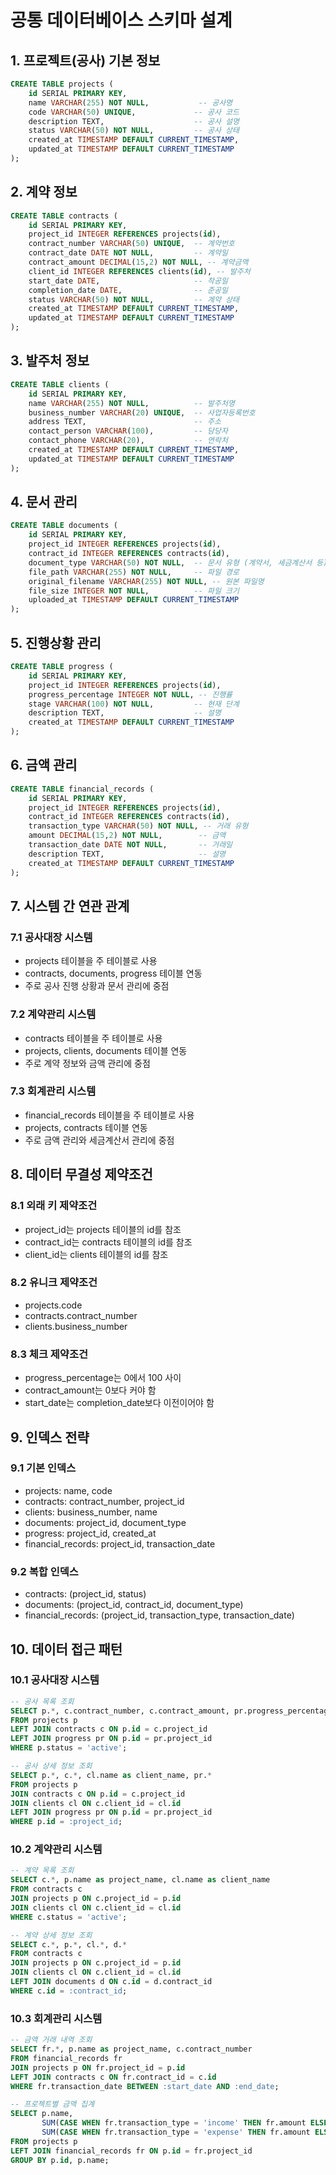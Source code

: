 # 공통 데이터베이스 스키마 설계

## 1. 프로젝트(공사) 기본 정보
```sql
CREATE TABLE projects (
    id SERIAL PRIMARY KEY,
    name VARCHAR(255) NOT NULL,           -- 공사명
    code VARCHAR(50) UNIQUE,             -- 공사 코드
    description TEXT,                    -- 공사 설명
    status VARCHAR(50) NOT NULL,         -- 공사 상태
    created_at TIMESTAMP DEFAULT CURRENT_TIMESTAMP,
    updated_at TIMESTAMP DEFAULT CURRENT_TIMESTAMP
);
```

## 2. 계약 정보
```sql
CREATE TABLE contracts (
    id SERIAL PRIMARY KEY,
    project_id INTEGER REFERENCES projects(id),
    contract_number VARCHAR(50) UNIQUE,  -- 계약번호
    contract_date DATE NOT NULL,         -- 계약일
    contract_amount DECIMAL(15,2) NOT NULL, -- 계약금액
    client_id INTEGER REFERENCES clients(id), -- 발주처
    start_date DATE,                     -- 착공일
    completion_date DATE,                -- 준공일
    status VARCHAR(50) NOT NULL,         -- 계약 상태
    created_at TIMESTAMP DEFAULT CURRENT_TIMESTAMP,
    updated_at TIMESTAMP DEFAULT CURRENT_TIMESTAMP
);
```

## 3. 발주처 정보
```sql
CREATE TABLE clients (
    id SERIAL PRIMARY KEY,
    name VARCHAR(255) NOT NULL,          -- 발주처명
    business_number VARCHAR(20) UNIQUE,  -- 사업자등록번호
    address TEXT,                        -- 주소
    contact_person VARCHAR(100),         -- 담당자
    contact_phone VARCHAR(20),           -- 연락처
    created_at TIMESTAMP DEFAULT CURRENT_TIMESTAMP,
    updated_at TIMESTAMP DEFAULT CURRENT_TIMESTAMP
);
```

## 4. 문서 관리
```sql
CREATE TABLE documents (
    id SERIAL PRIMARY KEY,
    project_id INTEGER REFERENCES projects(id),
    contract_id INTEGER REFERENCES contracts(id),
    document_type VARCHAR(50) NOT NULL,  -- 문서 유형 (계약서, 세금계산서 등)
    file_path VARCHAR(255) NOT NULL,     -- 파일 경로
    original_filename VARCHAR(255) NOT NULL, -- 원본 파일명
    file_size INTEGER NOT NULL,          -- 파일 크기
    uploaded_at TIMESTAMP DEFAULT CURRENT_TIMESTAMP
);
```

## 5. 진행상황 관리
```sql
CREATE TABLE progress (
    id SERIAL PRIMARY KEY,
    project_id INTEGER REFERENCES projects(id),
    progress_percentage INTEGER NOT NULL, -- 진행률
    stage VARCHAR(100) NOT NULL,         -- 현재 단계
    description TEXT,                    -- 설명
    created_at TIMESTAMP DEFAULT CURRENT_TIMESTAMP
);
```

## 6. 금액 관리
```sql
CREATE TABLE financial_records (
    id SERIAL PRIMARY KEY,
    project_id INTEGER REFERENCES projects(id),
    contract_id INTEGER REFERENCES contracts(id),
    transaction_type VARCHAR(50) NOT NULL, -- 거래 유형
    amount DECIMAL(15,2) NOT NULL,        -- 금액
    transaction_date DATE NOT NULL,       -- 거래일
    description TEXT,                     -- 설명
    created_at TIMESTAMP DEFAULT CURRENT_TIMESTAMP
);
```

## 7. 시스템 간 연관 관계

### 7.1 공사대장 시스템
- projects 테이블을 주 테이블로 사용
- contracts, documents, progress 테이블 연동
- 주로 공사 진행 상황과 문서 관리에 중점

### 7.2 계약관리 시스템
- contracts 테이블을 주 테이블로 사용
- projects, clients, documents 테이블 연동
- 주로 계약 정보와 금액 관리에 중점

### 7.3 회계관리 시스템
- financial_records 테이블을 주 테이블로 사용
- projects, contracts 테이블 연동
- 주로 금액 관리와 세금계산서 관리에 중점

## 8. 데이터 무결성 제약조건

### 8.1 외래 키 제약조건
- project_id는 projects 테이블의 id를 참조
- contract_id는 contracts 테이블의 id를 참조
- client_id는 clients 테이블의 id를 참조

### 8.2 유니크 제약조건
- projects.code
- contracts.contract_number
- clients.business_number

### 8.3 체크 제약조건
- progress_percentage는 0에서 100 사이
- contract_amount는 0보다 커야 함
- start_date는 completion_date보다 이전이어야 함

## 9. 인덱스 전략

### 9.1 기본 인덱스
- projects: name, code
- contracts: contract_number, project_id
- clients: business_number, name
- documents: project_id, document_type
- progress: project_id, created_at
- financial_records: project_id, transaction_date

### 9.2 복합 인덱스
- contracts: (project_id, status)
- documents: (project_id, contract_id, document_type)
- financial_records: (project_id, transaction_type, transaction_date)

## 10. 데이터 접근 패턴

### 10.1 공사대장 시스템
```sql
-- 공사 목록 조회
SELECT p.*, c.contract_number, c.contract_amount, pr.progress_percentage
FROM projects p
LEFT JOIN contracts c ON p.id = c.project_id
LEFT JOIN progress pr ON p.id = pr.project_id
WHERE p.status = 'active';

-- 공사 상세 정보 조회
SELECT p.*, c.*, cl.name as client_name, pr.*
FROM projects p
JOIN contracts c ON p.id = c.project_id
JOIN clients cl ON c.client_id = cl.id
LEFT JOIN progress pr ON p.id = pr.project_id
WHERE p.id = :project_id;
```

### 10.2 계약관리 시스템
```sql
-- 계약 목록 조회
SELECT c.*, p.name as project_name, cl.name as client_name
FROM contracts c
JOIN projects p ON c.project_id = p.id
JOIN clients cl ON c.client_id = cl.id
WHERE c.status = 'active';

-- 계약 상세 정보 조회
SELECT c.*, p.*, cl.*, d.*
FROM contracts c
JOIN projects p ON c.project_id = p.id
JOIN clients cl ON c.client_id = cl.id
LEFT JOIN documents d ON c.id = d.contract_id
WHERE c.id = :contract_id;
```

### 10.3 회계관리 시스템
```sql
-- 금액 거래 내역 조회
SELECT fr.*, p.name as project_name, c.contract_number
FROM financial_records fr
JOIN projects p ON fr.project_id = p.id
LEFT JOIN contracts c ON fr.contract_id = c.id
WHERE fr.transaction_date BETWEEN :start_date AND :end_date;

-- 프로젝트별 금액 집계
SELECT p.name, 
       SUM(CASE WHEN fr.transaction_type = 'income' THEN fr.amount ELSE 0 END) as total_income,
       SUM(CASE WHEN fr.transaction_type = 'expense' THEN fr.amount ELSE 0 END) as total_expense
FROM projects p
LEFT JOIN financial_records fr ON p.id = fr.project_id
GROUP BY p.id, p.name;
``` 